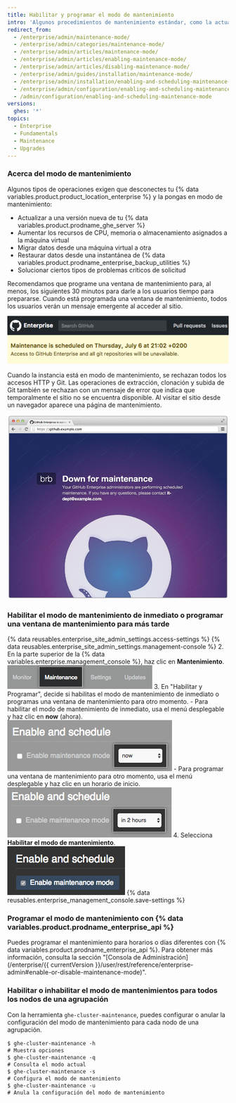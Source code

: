 ```yaml
---
title: Habilitar y programar el modo de mantenimiento
intro: 'Algunos procedimientos de mantenimiento estándar, como la actualización {% data variables.product.product_location_enterprise %} o la restauración de copias de seguridad, exigen que la instancia esté sin conexión para el uso normal.'
redirect_from:
  - /enterprise/admin/maintenance-mode/
  - /enterprise/admin/categories/maintenance-mode/
  - /enterprise/admin/articles/maintenance-mode/
  - /enterprise/admin/articles/enabling-maintenance-mode/
  - /enterprise/admin/articles/disabling-maintenance-mode/
  - /enterprise/admin/guides/installation/maintenance-mode/
  - /enterprise/admin/installation/enabling-and-scheduling-maintenance-mode
  - /enterprise/admin/configuration/enabling-and-scheduling-maintenance-mode
  - /admin/configuration/enabling-and-scheduling-maintenance-mode
versions:
  ghes: '*'
topics:
  - Enterprise
  - Fundamentals
  - Maintenance
  - Upgrades
---
```

### Acerca del modo de mantenimiento

Algunos tipos de operaciones exigen que desconectes tu {% data variables.product.product_location_enterprise %} y la pongas en modo de mantenimiento:
- Actualizar a una versión nueva de tu {% data variables.product.prodname_ghe_server %}
- Aumentar los recursos de CPU, memoria o almacenamiento asignados a la máquina virtual
- Migrar datos desde una máquina virtual a otra
- Restaurar datos desde una instantánea de {% data variables.product.prodname_enterprise_backup_utilities %}
- Solucionar ciertos tipos de problemas críticos de solicitud

Recomendamos que programe una ventana de mantenimiento para, al menos, los siguientes 30 minutos para darle a los usuarios tiempo para prepararse. Cuando está programada una ventana de mantenimiento, todos los usuarios verán un mensaje emergente al acceder al sitio.

![Mensaje emergente para el usuario final acerca del mantenimiento programado](/assets/images/enterprise/maintenance/maintenance-scheduled.png)

Cuando la instancia está en modo de mantenimiento, se rechazan todos los accesos HTTP y Git. Las operaciones de extracción, clonación y subida de Git también se rechazan con un mensaje de error que indica que temporalmente el sitio no se encuentra disponible. Al visitar el sitio desde un navegador aparece una página de mantenimiento.

![La pantalla de presentación del modo de mantenimiento](/assets/images/enterprise/maintenance/maintenance-mode-maintenance-page.png)

### Habilitar el modo de mantenimiento de inmediato o programar una ventana de mantenimiento para más tarde

{% data reusables.enterprise_site_admin_settings.access-settings %}
{% data reusables.enterprise_site_admin_settings.management-console %}
2. En la parte superior de la {% data variables.enterprise.management_console %}, haz clic en **Mantenimiento**. ![Pestaña de mantenimiento](/assets/images/enterprise/management-console/maintenance-tab.png)
3. En "Habilitar y Programar", decide si habilitas el modo de mantenimiento de inmediato o programas una ventana de mantenimiento para otro momento.
    - Para habilitar el modo de mantenimiento de inmediato, usa el menú desplegable y haz clic en **now** (ahora). ![Menú desplegable con la opción para habilitar el modo de mantenimiento ahora seleccionado](/assets/images/enterprise/maintenance/enable-maintenance-mode-now.png)
    - Para programar una ventana de mantenimiento para otro momento, usa el menú desplegable y haz clic en un horario de inicio. ![Menú desplegable con la opción para programar una ventana de mantenimiento](/assets/images/enterprise/maintenance/schedule-maintenance-mode-two-hours.png)
4. Selecciona **Habilitar el modo de mantenimiento**. ![Casilla de verificación para habilitar o programar el modo de mantenimiento](/assets/images/enterprise/maintenance/enable-maintenance-mode-checkbox.png)
{% data reusables.enterprise_management_console.save-settings %}

### Programar el modo de mantenimiento con {% data variables.product.prodname_enterprise_api %}

Puedes programar el mantenimiento para horarios o días diferentes con {% data variables.product.prodname_enterprise_api %}. Para obtener más información, consulta la sección "[Consola de Administración](/enterprise/{{ currentVersion }}/user/rest/reference/enterprise-admin#enable-or-disable-maintenance-mode)".

### Habilitar o inhabilitar el modo de mantenimientos para todos los nodos de una agrupación

Con la herramienta `ghe-cluster-maintenance`, puedes configurar o anular la configuración del modo de mantenimiento para cada nodo de una agrupación.

```shell
$ ghe-cluster-maintenance -h
# Muestra opciones
$ ghe-cluster-maintenance -q
# Consulta el modo actual
$ ghe-cluster-maintenance -s
# Configura el modo de mantenimiento
$ ghe-cluster-maintenance -u
# Anula la configuración del modo de mantenimiento
```
